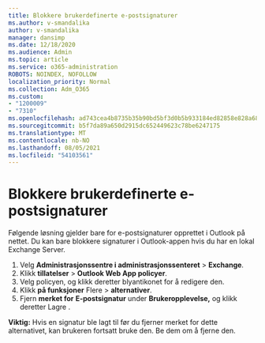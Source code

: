 ```yaml
---
title: Blokkere brukerdefinerte e-postsignaturer
ms.author: v-smandalika
author: v-smandalika
manager: dansimp
ms.date: 12/18/2020
ms.audience: Admin
ms.topic: article
ms.service: o365-administration
ROBOTS: NOINDEX, NOFOLLOW
localization_priority: Normal
ms.collection: Adm_O365
ms.custom:
- "1200009"
- "7310"
ms.openlocfilehash: ad743cea4b8735b35b90bd5bf3d0b5b933184ed82858e828a68beb2ca2f8270c
ms.sourcegitcommit: b5f7da89a650d2915dc652449623c78be6247175
ms.translationtype: MT
ms.contentlocale: nb-NO
ms.lasthandoff: 08/05/2021
ms.locfileid: "54103561"
---
```

# <a name="block-user-made-email-signatures"></a>Blokkere brukerdefinerte e-postsignaturer

Følgende løsning gjelder bare for e-postsignaturer opprettet i Outlook på nettet. Du kan bare blokkere signaturer i Outlook-appen hvis du har en lokal Exchange Server.

1. Velg **Administrasjonssentre i administrasjonssenteret**  >  **Exchange**.
2. Klikk **tillatelser**  >  **Outlook Web App policyer**.
3. Velg policyen, og klikk deretter blyantikonet for å redigere den.
4. Klikk **på funksjoner** Flere  >  **alternativer**.
5. Fjern **merket for** **E-postsignatur** under **Brukeropplevelse,** og klikk deretter Lagre .

**Viktig:** Hvis en signatur ble lagt til før du fjerner merket for dette alternativet, kan brukeren fortsatt bruke den. Be dem om å fjerne den.
